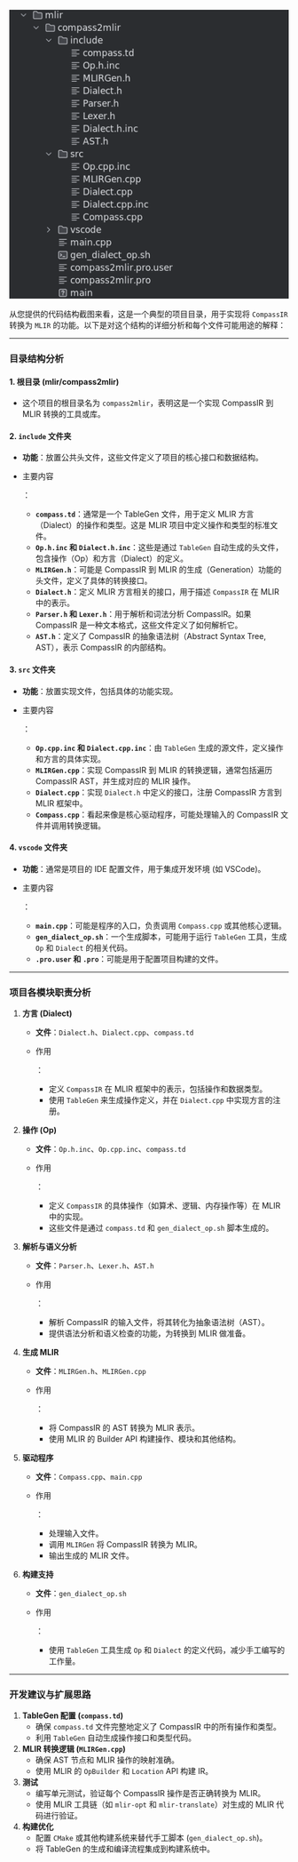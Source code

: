 

![image-20250115141127398](./img/image-20250115141127398.png)

从您提供的代码结构截图来看，这是一个典型的项目目录，用于实现将 `CompassIR` 转换为 `MLIR` 的功能。以下是对这个结构的详细分析和每个文件可能用途的解释：

------

### **目录结构分析**

#### **1. 根目录 (mlir/compass2mlir)**

- 这个项目的根目录名为 `compass2mlir`，表明这是一个实现 CompassIR 到 MLIR 转换的工具或库。

#### **2. `include` 文件夹**

- **功能**：放置公共头文件，这些文件定义了项目的核心接口和数据结构。

- 主要内容

  ：

  - **`compass.td`**：通常是一个 TableGen 文件，用于定义 MLIR 方言（Dialect）的操作和类型。这是 MLIR 项目中定义操作和类型的标准文件。
  - **`Op.h.inc` 和 `Dialect.h.inc`**：这些是通过 `TableGen` 自动生成的头文件，包含操作（Op）和方言（Dialect）的定义。
  - **`MLIRGen.h`**：可能是 CompassIR 到 MLIR 的生成（Generation）功能的头文件，定义了具体的转换接口。
  - **`Dialect.h`**：定义 MLIR 方言相关的接口，用于描述 `CompassIR` 在 MLIR 中的表示。
  - **`Parser.h` 和 `Lexer.h`**：用于解析和词法分析 CompassIR。如果 CompassIR 是一种文本格式，这些文件定义了如何解析它。
  - **`AST.h`**：定义了 CompassIR 的抽象语法树（Abstract Syntax Tree, AST），表示 CompassIR 的内部结构。

#### **3. `src` 文件夹**

- **功能**：放置实现文件，包括具体的功能实现。

- 主要内容

  ：

  - **`Op.cpp.inc` 和 `Dialect.cpp.inc`**：由 `TableGen` 生成的源文件，定义操作和方言的具体实现。
  - **`MLIRGen.cpp`**：实现 CompassIR 到 MLIR 的转换逻辑，通常包括遍历 CompassIR AST，并生成对应的 MLIR 操作。
  - **`Dialect.cpp`**：实现 `Dialect.h` 中定义的接口，注册 CompassIR 方言到 MLIR 框架中。
  - **`Compass.cpp`**：看起来像是核心驱动程序，可能处理输入的 CompassIR 文件并调用转换逻辑。

#### **4. `vscode` 文件夹**

- **功能**：通常是项目的 IDE 配置文件，用于集成开发环境 (如 VSCode)。

- 主要内容

  ：

  - **`main.cpp`**：可能是程序的入口，负责调用 `Compass.cpp` 或其他核心逻辑。
  - **`gen_dialect_op.sh`**：一个生成脚本，可能用于运行 `TableGen` 工具，生成 `Op` 和 `Dialect` 的相关代码。
  - **`.pro.user` 和 `.pro`**：可能是用于配置项目构建的文件。

------

### **项目各模块职责分析**

1. **方言 (Dialect)**

   - **文件**：`Dialect.h`、`Dialect.cpp`、`compass.td`

   - 作用

     ：

     - 定义 `CompassIR` 在 MLIR 框架中的表示，包括操作和数据类型。
     - 使用 `TableGen` 来生成操作定义，并在 `Dialect.cpp` 中实现方言的注册。

2. **操作 (Op)**

   - **文件**：`Op.h.inc`、`Op.cpp.inc`、`compass.td`

   - 作用

     ：

     - 定义 `CompassIR` 的具体操作（如算术、逻辑、内存操作等）在 MLIR 中的实现。
     - 这些文件是通过 `compass.td` 和 `gen_dialect_op.sh` 脚本生成的。

3. **解析与语义分析**

   - **文件**：`Parser.h`、`Lexer.h`、`AST.h`

   - 作用

     ：

     - 解析 CompassIR 的输入文件，将其转化为抽象语法树（AST）。
     - 提供语法分析和语义检查的功能，为转换到 MLIR 做准备。

4. **生成 MLIR**

   - **文件**：`MLIRGen.h`、`MLIRGen.cpp`

   - 作用

     ：

     - 将 CompassIR 的 AST 转换为 MLIR 表示。
     - 使用 MLIR 的 Builder API 构建操作、模块和其他结构。

5. **驱动程序**

   - **文件**：`Compass.cpp`、`main.cpp`

   - 作用

     ：

     - 处理输入文件。
     - 调用 `MLIRGen` 将 CompassIR 转换为 MLIR。
     - 输出生成的 MLIR 文件。

6. **构建支持**

   - **文件**：`gen_dialect_op.sh`

   - 作用

     ：

     - 使用 `TableGen` 工具生成 `Op` 和 `Dialect` 的定义代码，减少手工编写的工作量。

------

### **开发建议与扩展思路**

1. **TableGen 配置 (`compass.td`)**
   - 确保 `compass.td` 文件完整地定义了 CompassIR 中的所有操作和类型。
   - 利用 `TableGen` 自动生成操作接口和类型代码。
2. **MLIR 转换逻辑 (`MLIRGen.cpp`)**
   - 确保 AST 节点和 MLIR 操作的映射准确。
   - 使用 MLIR 的 `OpBuilder` 和 `Location` API 构建 IR。
3. **测试**
   - 编写单元测试，验证每个 CompassIR 操作是否正确转换为 MLIR。
   - 使用 MLIR 工具链（如 `mlir-opt` 和 `mlir-translate`）对生成的 MLIR 代码进行验证。
4. **构建优化**
   - 配置 `CMake` 或其他构建系统来替代手工脚本 (`gen_dialect_op.sh`)。
   - 将 TableGen 的生成和编译流程集成到构建系统中。
